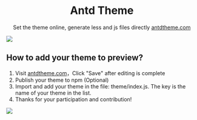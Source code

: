 

<h1 align="center">Antd Theme</h1>

<p align="center">
  Set the theme online, generate less and js files directly <a href="https://antdtheme.com">antdtheme.com</a>
</p>

![](https://github.com/gzgogo/antd-theme/raw/master/screenshot.png)


## How to add your theme to preview?
1. Visit [antdtheme.com](https://antdtheme.com)，Click "Save" after editing is complete
2. Publish your theme to npm (Optional)
3. Import and add your theme in the file: theme/index.js. The key is the name of your theme in the list.
4. Thanks for your participation and contribution!

![](https://github.com/gzgogo/antd-theme/raw/master/guide.png)
